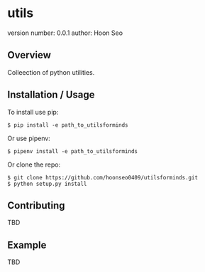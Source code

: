 utils
===============================

version number: 0.0.1
author: Hoon Seo

Overview
--------

Colleection of python utilities.

Installation / Usage
--------------------

To install use pip:

    $ pip install -e path_to_utilsforminds

Or use pipenv:

    $ pipenv install -e path_to_utilsforminds

Or clone the repo:

    $ git clone https://github.com/hoonseo0409/utilsforminds.git
    $ python setup.py install
    
Contributing
------------

TBD

Example
-------

TBD